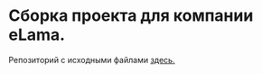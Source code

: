 # Сборка проекта для компании eLama.

Репозиторий с исходными файлами <a href="https://github.com/OWIII/eLama">здесь.</a>
